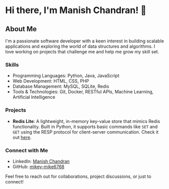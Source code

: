 # Hi there, I'm Manish Chandran! 👋

## About Me

I'm a passionate software developer with a keen interest in building scalable applications and exploring the world of data structures and algorithms. I love working on projects that challenge me and help me grow my skill set. 

### Skills
- Programming Languages: Python, Java, JavaScript
- Web Development: HTML, CSS, PHP
- Database Management: MySQL, SQLite, Redis
- Tools & Technologies: Git, Docker, RESTful APIs, Machine Learning, Artificial Intelligence

### Projects
- **Redis Lite**: A lightweight, in-memory key-value store that mimics Redis functionality. Built in Python, it supports basic commands like `SET` and `GET` using the RESP protocol for client-server communication. Check it out [here](https://github.com/mikey-mike6768/redis-lite).

### Connect with Me
- LinkedIn: [Manish Chandran](https://www.linkedin.com/in/manish-chandran/)
- GitHub: [mikey-mike6768](https://github.com/mikey-mike6768)

Feel free to reach out for collaborations, project discussions, or just to connect!
